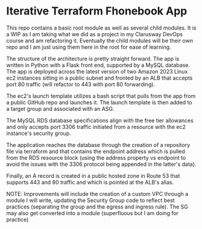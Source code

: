 # Iterative Terraform Fhonebook App

This repo contains a basic root module as well as several child modules. It is a WIP as I am taking what we did as a project in my Clarusway DevOps course and am refactoring it. Eventually the child modules will be their own repo and I am just using them here in the root for ease of learning.

The structure of the architecture is pretty straight forward. The app is written in Python with a Flask front end, supported by a MySQL database. The app is deployed across the latest version of two Amazon 2023 Linux ec2 instances sitting in a public subnet and fronted by an ALB that accepts port 80 traffic (will refactor to 443 with port 80 forwarding).

The ec2's launch template utilizes a bash script that pulls from the app from a public GitHub repo and launches it.  The launch template is then added to a target group and associated with an ASG.

The MySQL RDS database specifications align with the free tier allowances and only accepts port 3306 traffic initiated from a resource with the ec2 instance's security group.

The application reaches the database through the creation of a repository file via terraform and that contains the endpoint address which is pulled from the RDS resource block (using the address property vs endpoint to avoid the issues with the 3306 protocol being appended in the latter's data).

Finally, an A record is created in a public hosted zone in Route 53 that supports 443 and 80 traffic and which is pointed at the ALB's alias.

NOTE:
Improvements will include the creation of a custom VPC through a module I will write, updating the Security Group code to reflect best practices (separating the group and the egress and ingress rule). The SG may also get converted into a module (superfluous but I am doing for practice)
